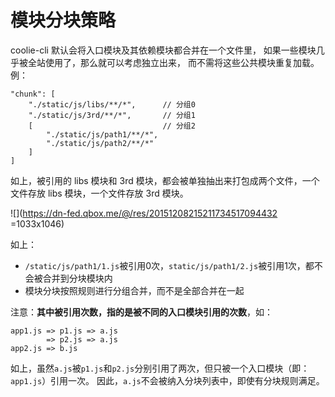 # 模块分块策略

coolie-cli 默认会将入口模块及其依赖模块都合并在一个文件里，
如果一些模块几乎被全站使用了，那么就可以考虑独立出来，
而不需将这些公共模块重复加载。例：


```
"chunk": [
    "./static/js/libs/**/*",      // 分组0
    "./static/js/3rd/**/*",       // 分组1
    [                             // 分组2
        "./static/js/path1/**/*",
        "./static/js/path2/**/*"
    ]
]
```
如上，被引用的 libs 模块和 3rd 模块，都会被单独抽出来打包成两个文件，一个文件存放 libs 模块，一个文件存放 3rd 模块。

![](https://dn-fed.qbox.me/@/res/20151208215211734517094432 =1033x1046)

如上：

- `/static/js/path1/1.js`被引用0次，`static/js/path1/2.js`被引用1次，都不会被合并到分块模块内
- 模块分块按照规则进行分组合并，而不是全部合并在一起


注意：**其中被引用次数，指的是被不同的入口模块引用的次数**，如：
```
app1.js => p1.js => a.js
        => p2.js => a.js
app2.js => b.js
```

如上，虽然`a.js`被`p1.js`和`p2.js`分别引用了两次，但只被一个入口模块（即：`app1.js`）引用一次。
因此，`a.js`不会被纳入分块列表中，即使有分块规则满足。





